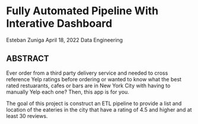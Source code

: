 # Fully Automated Pipeline With Interative Dashboard

Esteban Zuniga
April 18, 2022
Data Engineering

## ABSTRACT

Ever order from a third party delivery service and needed to cross reference Yelp ratings before ordering or wanted to know what the best rated restuarants, cafes or bars are in New York City with having to manually Yelp each one? Then, this app is for you. 

The goal of this project is construct an ETL pipeline to provide a list and location of the eateries in the city that have a rating of 4.5 and higher and at least 30 reviews. 
